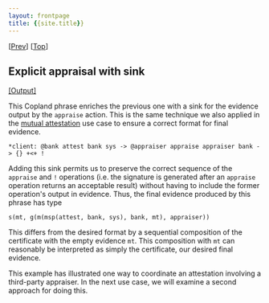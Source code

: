 ```yaml
---
layout: frontpage
title: {{site.title}} 
---
```


\[[Prev](./cba_appraise)\] \[[Top](../cert)\]

## Explicit appraisal with sink

<a href="cba_appraise_sink.xhtml" target="_blank">[Output]</a>

This Copland phrase enriches the previous one with a sink for the
evidence output by the `appraise` action.  This is the same technique
we also applied in the [mutual attestation](../../mutual/mutual)
use case to ensure a correct format for final evidence.

```
*client: @bank attest bank sys -> @appraiser appraise appraiser bank -> {} +<+ !
```

Adding this sink permits us to preserve the correct sequence of the
`appraise` and `!` operations (i.e. the signature is generated after
an `appraise` operation returns an acceptable result) without having
to include the former operation's output in evidence. Thus, the final
evidence produced by this phrase has type

    s(mt, g(m(msp(attest, bank, sys), bank, mt), appraiser))

This differs from the desired format by a sequential composition of
the certificate with the empty evidence `mt`. This composition with
`mt` can reasonably be interpreted as simply the certificate, our
desired final evidence.

This example has illustrated one way to coordinate an attestation
involving a third-party appraiser. In the next use case, we will
examine a second approach for doing this.
